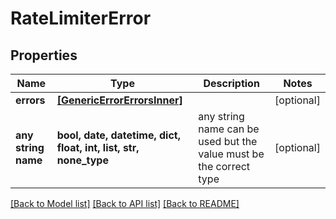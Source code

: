 # RateLimiterError


## Properties
Name | Type | Description | Notes
------------ | ------------- | ------------- | -------------
**errors** | [**[GenericErrorErrorsInner]**](GenericErrorErrorsInner.md) |  | [optional] 
**any string name** | **bool, date, datetime, dict, float, int, list, str, none_type** | any string name can be used but the value must be the correct type | [optional]

[[Back to Model list]](../README.md#documentation-for-models) [[Back to API list]](../README.md#documentation-for-api-endpoints) [[Back to README]](../README.md)


